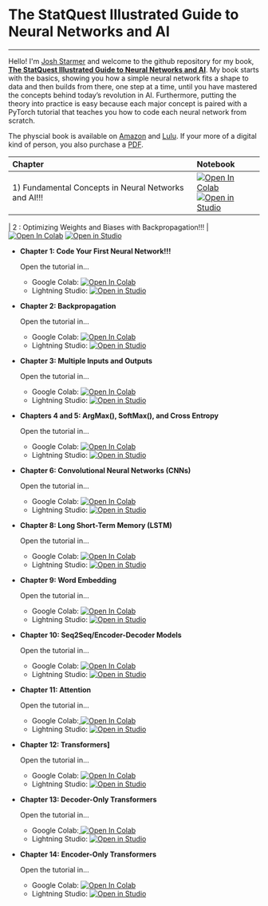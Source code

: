 # The StatQuest Illustrated Guide to Neural Networks and AI

----

Hello! I'm [Josh Starmer](https://www.youtube.com/@statquest) and welcome to the github repository for my book, **[The StatQuest Illustrated Guide to Neural Networks and AI]()**. My book starts with the basics, showing you how a simple neural network fits a shape to data and then builds from there, one step at a time, until you have mastered the concepts behind today’s revolution in AI. Furthermore, putting the theory into practice is easy because each major concept is paired with a PyTorch tutorial that teaches you how to code each neural network from scratch.

The physcial book is available on [Amazon]() and [Lulu](). If your more of a digital kind of person, you also purchase a [PDF]().

| Chapter | Notebook |
| :------ | :------- |
| 1) Fundamental Concepts in Neural Networks and AI!!! | <a target="_blank" href="https://colab.research.google.com/github/StatQuest/signa/blob/main/chapter_01/chapter_01_basic_nn_in_pytorch.ipynb"><img src="https://colab.research.google.com/assets/colab-badge.svg" alt="Open In Colab"/></a><br><a target="_blank" href="https://lightning.ai/new?repo_url=https%3A%2F%2Fgithub.com%2FStatQuest%2Fsigna%2Fblob%2Fmain%2Fchapter_01%2Fchapter_01_basic_nn_in_pytorch.ipynb"><img src="https://pl-bolts-doc-images.s3.us-east-2.amazonaws.com/app-2/studio-badge.svg" alt="Open in Studio" /></a>




| 2 : Optimizing Weights and Biases with Backpropagation!!! | <a target="_blank" href="https://colab.research.google.com/github/StatQuest/signa/blob/main/chapter_02/chapter_02_intro_do_backpropagation.ipynb">
  <img src="https://colab.research.google.com/assets/colab-badge.svg" alt="Open In Colab"/></a>
    <a target="_blank" href="https://lightning.ai/new?repo_url=https%3A%2F%2Fgithub.com%2FStatQuest%2Fsigna%2Fblob%2Fmain%2Fchapter_02%2Fchapter_02_intro_do_backpropagation.ipynb">
  <img src="https://pl-bolts-doc-images.s3.us-east-2.amazonaws.com/app-2/studio-badge.svg" alt="Open in Studio" /></a>


* **Chapter 1: Code Your First Neural Network!!!**

  Open the tutorial in...
  
    - Google Colab: <a target="_blank" href="https://colab.research.google.com/github/StatQuest/signa/blob/main/chapter_01/chapter_01_basic_nn_in_pytorch.ipynb">
  <img src="https://colab.research.google.com/assets/colab-badge.svg" alt="Open In Colab"/></a>
    - Lightning Studio: <a target="_blank" href="https://lightning.ai/new?repo_url=https%3A%2F%2Fgithub.com%2FStatQuest%2Fsigna%2Fblob%2Fmain%2Fchapter_01%2Fchapter_01_basic_nn_in_pytorch.ipynb">
  <img src="https://pl-bolts-doc-images.s3.us-east-2.amazonaws.com/app-2/studio-badge.svg" alt="Open in Studio" /></a>
    <!-- - [Jupyter Notebook](https://github.com/StatQuest/signa/blob/main/chapter_01/chapter_01_basic_nn_in_pytorch.ipynb) -->

* **Chapter 2: Backpropagation**

  Open the tutorial in...
  
    - Google Colab: <a target="_blank" href="https://colab.research.google.com/github/StatQuest/signa/blob/main/chapter_02/chapter_02_intro_do_backpropagation.ipynb">
  <img src="https://colab.research.google.com/assets/colab-badge.svg" alt="Open In Colab"/></a>
    - Lightning Studio: <a target="_blank" href="https://lightning.ai/new?repo_url=https%3A%2F%2Fgithub.com%2FStatQuest%2Fsigna%2Fblob%2Fmain%2Fchapter_02%2Fchapter_02_intro_do_backpropagation.ipynb">
  <img src="https://pl-bolts-doc-images.s3.us-east-2.amazonaws.com/app-2/studio-badge.svg" alt="Open in Studio" /></a>
   <!-- - [Jupyter Notebook](https://github.com/StatQuest/signa/blob/main/chapter_02/chapter_02_intro_do_backpropagation.ipynb) -->
      
* **Chapter 3: Multiple Inputs and Outputs**

    Open the tutorial in...
    
    - Google Colab: <a target="_blank" href="https://colab.research.google.com/github/StatQuest/signa/blob/main/chapter_03/chapter_03_multiple_inputs_and_outputs.ipynb">
  <img src="https://colab.research.google.com/assets/colab-badge.svg" alt="Open In Colab"/></a>
    - Lightning Studio: <a target="_blank" href="https://lightning.ai/new?repo_url=https%3A%2F%2Fgithub.com%2FStatQuest%2Fsigna%2Fblob%2Fmain%2Fchapter_03%2Fchapter_03_multiple_inputs_and_outputs.ipynb">
  <img src="https://pl-bolts-doc-images.s3.us-east-2.amazonaws.com/app-2/studio-badge.svg" alt="Open in Studio" /></a>
   <!-- - [Jupyter Notebook](https://github.com/StatQuest/signa/blob/main/chapter_03/chapter_03_multiple_inputs_and_outputs.ipynb) -->

* **Chapters 4 and 5: ArgMax(), SoftMax(), and Cross Entropy**
    
    Open the tutorial in...
  
    - Google Colab: <a target="_blank" href="https://colab.research.google.com/github/StatQuest/signa/blob/main/chapter_04/chapter_04_argmax_and_softmax.ipynb">
  <img src="https://colab.research.google.com/assets/colab-badge.svg" alt="Open In Colab"/></a>
    - Lightning Studio: <a target="_blank" href="https://lightning.ai/new?repo_url=https%3A%2F%2Fgithub.com%2FStatQuest%2Fsigna%2Fblob%2Fmain%2Fchapter_04%2Fchapter_04_argmax_and_softmax.ipynb">
  <img src="https://pl-bolts-doc-images.s3.us-east-2.amazonaws.com/app-2/studio-badge.svg" alt="Open in Studio" /></a>
   <!-- - [Jupyter Notebook](https://github.com/StatQuest/signa/blob/main/chapter_04/chapter_04_argmax_and_softmax.ipynb) -->

* **Chapter 6: Convolutional Neural Networks (CNNs)**
    
    Open the tutorial in...
  
    - Google Colab: <a target="_blank" href="https://colab.research.google.com/github/StatQuest/signa/blob/main/chapter_06/chapter_06_convolutional_neural_networks.ipynb">
  <img src="https://colab.research.google.com/assets/colab-badge.svg" alt="Open In Colab"/></a>
    - Lightning Studio: <a target="_blank" href="https://lightning.ai/new?repo_url=https%3A%2F%2Fgithub.com%2FStatQuest%2Fsigna%2Fblob%2Fmain%2Fchapter_06%2Fchapter_06_convolutional_neural_networks.ipynb">
  <img src="https://pl-bolts-doc-images.s3.us-east-2.amazonaws.com/app-2/studio-badge.svg" alt="Open in Studio" /></a>
   <!-- - [Jupyter Notebook](https://github.com/StatQuest/signa/blob/main/chapter_06/chapter_06_convolutional_neural_networks.ipynb) -->

* **Chapter 8: Long Short-Term Memory (LSTM)**

    Open the tutorial in...
  
    - Google Colab: <a target="_blank" href="https://colab.research.google.com/github/StatQuest/signa/blob/main/chapter_08/chapter_08_lstms.ipynb">
  <img src="https://colab.research.google.com/assets/colab-badge.svg" alt="Open In Colab"/></a>
    - Lightning Studio: <a target="_blank" href="https://lightning.ai/new?repo_url=https%3A%2F%2Fgithub.com%2FStatQuest%2Fsigna%2Fblob%2Fmain%2Fchapter_08%2Fchapter_08_lstms.ipynb">
  <img src="https://pl-bolts-doc-images.s3.us-east-2.amazonaws.com/app-2/studio-badge.svg" alt="Open in Studio" /></a>
   <!-- - [Jupyter Notebook](https://github.com/StatQuest/signa/blob/main/chapter_08/chapter_08_lstms.ipynb) -->

* **Chapter 9: Word Embedding**
    
    Open the tutorial in...
  
    - Google Colab: <a target="_blank" href="https://colab.research.google.com/github/StatQuest/signa/blob/main/chapter_09/chapter_09_word_embedding.ipynb">
  <img src="https://colab.research.google.com/assets/colab-badge.svg" alt="Open In Colab"/></a>
    - Lightning Studio: <a target="_blank" href="https://lightning.ai/new?repo_url=https%3A%2F%2Fgithub.com%2FStatQuest%2Fsigna%2Fblob%2Fmain%2Fchapter_09%2Fchapter_09_word_embedding.ipynb">
  <img src="https://pl-bolts-doc-images.s3.us-east-2.amazonaws.com/app-2/studio-badge.svg" alt="Open in Studio" /></a>
   <!-- - [Jupyter Notebook](https://github.com/StatQuest/signa/blob/main/chapter_09/chapter_09_word_embedding.ipynb) -->

* **Chapter 10: Seq2Seq/Encoder-Decoder Models**
    
    Open the tutorial in...
  
    - Google Colab: <a target="_blank" href="https://colab.research.google.com/github/StatQuest/signa/blob/main/chapter_10/chapter_10_seq2seq_lstm.ipynb">
  <img src="https://colab.research.google.com/assets/colab-badge.svg" alt="Open In Colab"/></a>
    - Lightning Studio: <a target="_blank" href="https://lightning.ai/new?repo_url=https%3A%2F%2Fgithub.com%2FStatQuest%2Fsigna%2Fblob%2Fmain%2Fchapter_10%2Fchapter_10_seq2seq_lstm.ipynb">
  <img src="https://pl-bolts-doc-images.s3.us-east-2.amazonaws.com/app-2/studio-badge.svg" alt="Open in Studio" /></a>
   <!-- - [Jupyter Notebook](https://github.com/StatQuest/signa/blob/main/chapter_10/chapter_10_seq2seq_lstm.ipynb) -->

* **Chapter 11: Attention**
    
    Open the tutorial in...
  
    - Google Colab:<a target="_blank" href="https://colab.research.google.com/github/StatQuest/signa/blob/main/chapter_11/chapter_11_attention.ipynb">
  <img src="https://colab.research.google.com/assets/colab-badge.svg" alt="Open In Colab"/></a>
    - Lightning Studio: <a target="_blank" href="https://lightning.ai/new?repo_url=https%3A%2F%2Fgithub.com%2FStatQuest%2Fsigna%2Fblob%2Fmain%2Fchapter_11%2Fchapter_11_attention.ipynb">
  <img src="https://pl-bolts-doc-images.s3.us-east-2.amazonaws.com/app-2/studio-badge.svg" alt="Open in Studio" /></a>
   <!-- - [Jupyter Notebook](https://github.com/StatQuest/signa/blob/main/chapter_11/chapter_11_attention.ipynb) -->

* **Chapter 12: Transformers]**
    
    Open the tutorial in...
  
    - Google Colab: <a target="_blank" href="https://colab.research.google.com/github/StatQuest/signa/blob/main/chapter_12/chapter_12_encoder_decoder_transformer.ipynb">
  <img src="https://colab.research.google.com/assets/colab-badge.svg" alt="Open In Colab"/></a>
    - Lightning Studio: <a target="_blank" href="https://lightning.ai/new?repo_url=https%3A%2F%2Fgithub.com%2FStatQuest%2Fsigna%2Fblob%2Fmain%2Fchapter_12%2Fchapter_12_encoder_decoder_transformer.ipynb">
  <img src="https://pl-bolts-doc-images.s3.us-east-2.amazonaws.com/app-2/studio-badge.svg" alt="Open in Studio" /></a>
   <!-- - [Jupyter Notebook](https://github.com/StatQuest/signa/blob/main/chapter_12/chapter_12_encoder_decoder_transformer.ipynb) -->

* **Chapter 13: Decoder-Only Transformers**
    
    Open the tutorial in...
  
    - Google Colab:<a target="_blank" href="https://colab.research.google.com/github/StatQuest/signa/blob/main/chapter_13/chapter_13_decoder_transformer.ipynb">
  <img src="https://colab.research.google.com/assets/colab-badge.svg" alt="Open In Colab"/></a>
    - Lightning Studio: <a target="_blank" href="https://lightning.ai/new?repo_url=https%3A%2F%2Fgithub.com%2FStatQuest%2Fsigna%2Fblob%2Fmain%2Fchapter_13%2Fchapter_13_decoder_transformer.ipynb">
  <img src="https://pl-bolts-doc-images.s3.us-east-2.amazonaws.com/app-2/studio-badge.svg" alt="Open in Studio" /></a>
   <!-- - [Jupyter Notebook](https://github.com/StatQuest/signa/blob/main/chapter_13/chapter_13_decoder_transformer.ipynb) -->

* **Chapter 14: Encoder-Only Transformers**
    
    Open the tutorial in...
  
    - Google Colab: <a target="_blank" href="https://colab.research.google.com/github/StatQuest/signa/blob/main/chapter_14/chapter_14_combing_encoder_with_decoder_transformers.ipynb">
  <img src="https://colab.research.google.com/assets/colab-badge.svg" alt="Open In Colab"/></a>
    - Lightning Studio: <a target="_blank" href="https://lightning.ai/new?repo_url=https%3A%2F%2Fgithub.com%2FStatQuest%2Fsigna%2Fblob%2Fmain%2Fchapter_14%2Fchapter_14_combing_encoder_with_decoder_transformers.ipynb">
  <img src="https://pl-bolts-doc-images.s3.us-east-2.amazonaws.com/app-2/studio-badge.svg" alt="Open in Studio" /></a>
   <!-- - [Jupyter Notebook](https://github.com/StatQuest/signa/blob/main/chapter_14/chapter_14_combing_encoder_with_decoder_transformers.ipynb) -->
